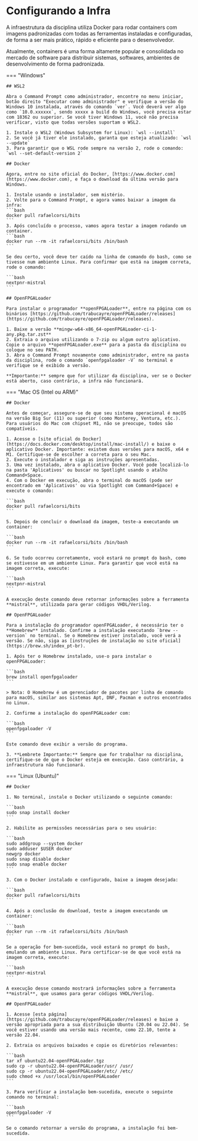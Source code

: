 # Configurando a Infra

A infraestrutura da disciplina utiliza Docker para rodar containers com imagens padronizadas com todas as ferramentas
instaladas e configuradas, de forma a ser mais prático, rápido e eficiente para o desenvolvedor.

Atualmente, containers é uma forma altamente popular e consolidada no mercado de software para distribuir sistemas, softwares, ambientes de desenvolvimento de forma padronizada.

=== "Windows"

    ## WSL2

    Abra o Command Prompt como administrador, encontre no menu iniciar, botão direito "Executar como administrador" e verifique a versão do Windows 10 instalada, através do comando `ver`. Você deverá ver algo como `10.0.xxxxxx`, sendo xxxxx a build do Windows, você precisa estar com 18362 ou superior. Se você tiver Windows 11, você não precisa verificar, visto que todas versões suportam o WSL2.

    1. Instale o WSL2 (Windows Subsystem for Linux): `wsl --install`
    2. Se você já tiver ele instalado, garanta que esteja atualizado: `wsl --update`
    3. Para garantir que o WSL rode sempre na versão 2, rode o comando: `wsl --set-default-version 2`

    ## Docker

    Agora, entre no site oficial do Docker, [https://www.docker.com](https://www.docker.com), e faça o download da última versão para Windows.

    1. Instale usando o instalador, sem mistério.
    2. Volte para o Command Prompt, e agora vamos baixar a imagem da infra:
    ```bash
    docker pull rafaelcorsi/bits
    ```
    3. Após concluído o processo, vamos agora testar a imagem rodando um container.
    ```bash
    docker run --rm -it rafaelcorsi/bits /bin/bash
    ```

    Se deu certo, você deve ter caído na linha de comando do bash, como se tivesse num ambiente Linux. Para confirmar que está na imagem correta, rode o comando:

    ```bash
    nextpnr-mistral
    ```

    ## OpenFPGALoader

    Para instalar o programador **openFPGALoader**, entre na página com os binários [https://github.com/trabucayre/openFPGALoader/releases](https://github.com/trabucayre/openFPGALoader/releases).

    1. Baixe a versão **mingw-w64-x86_64-openFPGALoader-ci-1-any.pkg.tar.zst**
    2. Extraia o arquivo utilizando o 7-zip ou algum outro aplicativo. Copie o arquivo **openFPGALoader.exe** para a pasta da disciplina ou coloque no seu PATH.
    3. Abra o Command Prompt novamente como administrador, entre na pasta da disciplina, rode o comando `openfpgaloader -V` no terminal e verifique se é exibido a versão.

    **Importante:** sempre que for utilizar da disciplina, ver se o Docker está aberto, caso contrário, a infra não funcionará.

=== "Mac OS (Intel ou ARM)"

    ## Docker

    Antes de começar, assegure-se de que seu sistema operacional é macOS na versão Big Sur (11) ou superior (como Monterey, Ventura, etc.). Para usuários do Mac com chipset M1, não se preocupe, todos são compatíveis.

    1. Acesse o [site oficial do Docker](https://docs.docker.com/desktop/install/mac-install/) e baixe o aplicativo Docker. Importante: existem duas versões para macOS, x64 e M1. Certifique-se de escolher a correta para o seu Mac.
    2. Execute o instalador e siga as instruções apresentadas.
    3. Uma vez instalado, abra o aplicativo Docker. Você pode localizá-lo na pasta 'Aplicativos' ou buscar no Spotlight usando o atalho Command+Space.
    4. Com o Docker em execução, abra o terminal do macOS (pode ser encontrado em 'Aplicativos' ou via Spotlight com Command+Space) e execute o comando:

    ```bash
    docker pull rafaelcorsi/bits
    ```

    5. Depois de concluir o download da imagem, teste-a executando um container:

    ```bash
    docker run --rm -it rafaelcorsi/bits /bin/bash
    ```

    6. Se tudo ocorreu corretamente, você estará no prompt do bash, como se estivesse em um ambiente Linux. Para garantir que você está na imagem correta, execute:

    ```bash
    nextpnr-mistral
    ```

    A execução deste comando deve retornar informações sobre a ferramenta **mistral**, utilizada para gerar códigos VHDL/Verilog.

    ## OpenFPGALoader

    Para a instalação do programador openFPGALoader, é necessário ter o **Homebrew** instalado. Confirme a instalação executando `brew --version` no terminal. Se o Homebrew estiver instalado, você verá a versão. Se não, siga as [instruções de instalação no site oficial](https://brew.sh/index_pt-br).

    1. Após ter o Homebrew instalado, use-o para instalar o openFPGALoader:

    ```bash
    brew install openfpgaloader
    ```

    > Nota: O Homebrew é um gerenciador de pacotes por linha de comando para macOS, similar aos sistemas Apt, DNF, Pacman e outros encontrados no Linux.

    2. Confirme a instalação do openFPGALoader com:

    ```bash
    openfpgaloader -V
    ```

    Este comando deve exibir a versão do programa.

    3. **Lembrete Importante:** Sempre que for trabalhar na disciplina, certifique-se de que o Docker esteja em execução. Caso contrário, a infraestrutura não funcionará.

=== "Linux (Ubuntu)"

    ## Docker

    1. No terminal, instale o Docker utilizando o seguinte comando:

    ```bash
    sudo snap install docker
    ```

    2. Habilite as permissões necessárias para o seu usuário:

    ```bash
    sudo addgroup --system docker
    sudo adduser $USER docker
    newgrp docker
    sudo snap disable docker
    sudo snap enable docker
    ```

    3. Com o Docker instalado e configurado, baixe a imagem desejada:

    ```bash
    docker pull rafaelcorsi/bits
    ```

    4. Após a conclusão do download, teste a imagem executando um container:

    ```bash
    docker run --rm -it rafaelcorsi/bits /bin/bash
    ```

    Se a operação for bem-sucedida, você estará no prompt do bash, emulando um ambiente Linux. Para certificar-se de que você está na imagem correta, execute:

    ```bash
    nextpnr-mistral
    ```

    A execução desse comando mostrará informações sobre a ferramenta **mistral**, que usamos para gerar códigos VHDL/Verilog.

    ## OpenFPGALoader

    1. Acesse [esta página](https://github.com/trabucayre/openFPGALoader/releases) e baixe a versão apropriada para a sua distribuição Ubuntu (20.04 ou 22.04). Se você estiver usando uma versão mais recente, como 22.10, tente a versão 22.04.

    2. Extraia os arquivos baixados e copie os diretórios relevantes:

    ```bash
    tar xf ubuntu22.04-openFPGALoader.tgz
    sudo cp -r ubuntu22.04-openFPGALoader/usr/ /usr/
    sudo cp -r ubuntu22.04-openFPGALoader/etc/ /etc/
    sudo chmod +x /usr/local/bin/openFPGALoader
    ```

    3. Para verificar a instalação bem-sucedida, execute o seguinte comando no terminal:

    ```bash
    openfpgaloader -V
    ```

    Se o comando retornar a versão do programa, a instalação foi bem-sucedida.

